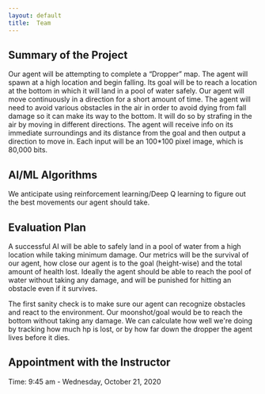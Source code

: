 ```yaml
---
layout: default
title:  Team
---
```


## Summary of the Project
Our agent will be attempting to complete a “Dropper” map. The agent will spawn at a high location and begin falling. Its goal will be to reach a location at the bottom in which it will land in a pool of water safely. Our agent will move continuously in a direction for a short amount of time. The agent will need to avoid various obstacles in the air in order to avoid dying from fall damage so it can make its way to the bottom. It will do so by strafing in the air by moving in different directions. The agent will receive info on its immediate surroundings and its distance from the goal and then output a direction to move in. Each input will be an 100*100 pixel image, which is 80,000 bits.

## AI/ML Algorithms
We anticipate using reinforcement learning/Deep Q learning to figure out the best movements our agent should take.

## Evaluation Plan
A successful AI will be able to safely land in a pool of water from a high location while taking minimum damage. Our metrics will be the survival of our agent, how close our agent is to the goal (height-wise) and the total amount of health lost. Ideally the agent should be able to reach the pool of water without taking any damage, and will be punished for hitting an obstacle even if it survives.

The first sanity check is to make sure our agent can recognize obstacles and react to the environment. Our moonshot/goal would be to reach the bottom without taking any damage. 
We can calculate how well we're doing by tracking how much hp is lost, or by how far down the dropper the agent lives before it dies.

## Appointment with the Instructor
Time: 9:45 am - Wednesday, October 21, 2020
